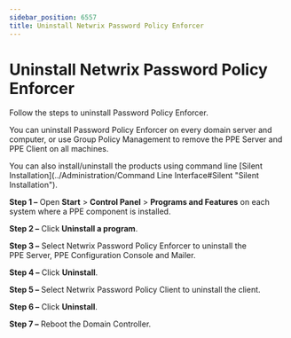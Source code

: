 ```yaml
---
sidebar_position: 6557
title: Uninstall Netwrix Password Policy Enforcer
---
```


# Uninstall Netwrix Password Policy Enforcer

Follow the steps to uninstall Password Policy Enforcer.

You can uninstall Password Policy Enforcer on every domain server and computer, or use Group Policy Management to remove the PPE Server and PPE Client on all machines.

You can also install/uninstall the products using command line [Silent Installation](../Administration/Command Line Interface#Silent "Silent Installation").

**Step 1 –** Open **Start** > **Control Panel** > **Programs and Features** on each system where a PPE component is installed.

**Step 2 –** Click **Uninstall a program**.

**Step 3 –** Select Netwrix Password Policy Enforcer to uninstall the PPE Server, PPE Configuration Console and Mailer.

**Step 4 –** Click **Uninstall**.

**Step 5 –** Select Netwrix Password Policy Client to uninstall the client.

**Step 6 –** Click **Uninstall**.

**Step 7 –** Reboot the Domain Controller.